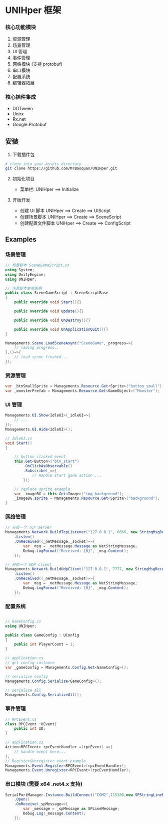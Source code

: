 # UNIHper 框架

### 核心功能模块

1. 资源管理
2. 场景管理
3. UI 管理
4. 事件管理
5. 网络模块 (支持 protobuf)
6. 串口模块
7. 配置系统
8. 编辑器拓展

### 核心插件集成

- DOTween
- Unirx
- Rx.net
- Google.Protobuf

## 安装

1. 下载插件包

```bash
# clone into your Assets directory
git clone https://github.com/MrBaoquan/UNIHper.git
```

2. 初始化项目

   - 菜单栏: UNIHper ==> Initialize

3. 开始开发
   - 创建 UI 脚本 UNIHper ==> Create ==> UIScript
   - 创建场景脚本 UNIHper ==> Create ==> SceneScript
   - 创建配置文件脚本 UNIHper ==> Create ==> ConfigScript

## Examples

### 场景管理

```c#
// 场景脚本 SceneGameScript.cs
using System;
using UnityEngine;
using UNIHper;

// 场景脚本生命周期
public class SceneGameScript : SceneScriptBase
{
    public override void Start(){}

    public override void Update(){}

    public override void OnDestroy(){}

    public override void OnApplicationQuit(){}
}
```

```c#
Managements.Scene.LoadSceneAsync("SceneGame",_progress=>{
    // lading progress..
},()=>{
    // load scene finshed...
});
```

### 资源管理

```c#
var _btnSmallSprite = Managements.Resource.Get<Sprite>("button_small");
var _monsterPrefab = Managements.Resource.Get<GameObject>("Monster");
```

### UI 管理

```c#
Managements.UI.Show<IdleUI>(_idleUI=>{
    // ...
});
Managements.UI.Hide<IdleUI>();
```

```c#
// IdleUI.cs
void Start()
{

    // button clicked event
    this.Get<Button>("btn_start")
        .OnClickAsObservable()
        .Subscribe(_=>{
            // Handle start game action ...
        });

    // replace sprite example
    var _imageBG = this.Get<Image>("img_background");
    _imageBG.sprite = Managements.Resource.Get<Sprite>("background");
}


```

### 网络管理

```c#
// 开启一个 TCP server
Managements.Network.BuildTcpListener("127.0.0.1", 6666, new StringMsgReceiver())
    .Listen()
    .OnReceived((_netMessage,_socket)=>{
        var _msg = _netMessage.Message as NetStringMessage;
        Debug.LogFormat("Received: {0}", _msg.Content);
    });

// 开启一个 UDP client
Managements.Network.BuildUdpClient("127.0.0.1", 7777, new StringMsgReceiver())
    .Listen()
    .OnReceived((_netMessage,_socket)=>{
        var _msg = _netMessage.Message as NetStringMessage;
        Debug.LogFormat("Received: {0}", _msg.Content);
    });

```

### 配置系统

```c#

// GameConfig.cs
using UNIHper;

public class GameConfig : UConfig
{
    public int PlayerCount = 1;
}
```

```c#
// application.cs
// get config instance
var _gameConfig = Managements.Config.Get<GameConfig>();

// serialize config
Managements.Config.Serialize<GameConfig>();

// serialize all
Managements.Config.SerializeAll();
```

### 事件管理

```c#
// RPCEvent.cs
class RPCEvent :UEvent{
    public int ID;
}
```

```c#
// application.cs
Action<RPCEvent> rpcEventHandler =(rpcEvent) =>{
    // handle event here...
};
// Register&Unregister event example
Managements.Event.Register<RPCEvent>(rpcEventHandler);
Managements.Event.Unregister<RPCEvent>(rpcEventHandler);
```

### 串口模块 (需要 x64 .net4.x 支持)

```c#
SerialPortManager.Instance.BuildConnect("COM2",115200,new SPStringLineReceiver())
    .Open()
    .OnReceive(_spMessage=>{
        var _message = _spMessage as SPLineMessage;
        Debug.Log(_message.Content);
    });
```
